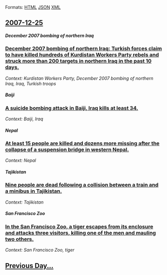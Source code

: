 
Formats: [HTML](2007/12/25/index.html)  [JSON](2007/12/25/index.json)  [XML](2007/12/25/index.xml)  

## [2007-12-25](/news/2007/12/25/index.md)

##### December 2007 bombing of northern Iraq
### [ December 2007 bombing of northern Iraq: Turkish forces claim to have killed hundreds of Kurdistan Workers Party rebels and struck more than 200 targets in northern Iraq in the past 10 days. ](/news/2007/12/25/december-2007-bombing-of-northern-iraq-turkish-forces-claim-to-have-killed-hundreds-of-kurdistan-workers-party-rebels-and-struck-more-than.md)
_Context: Kurdistan Workers Party, December 2007 bombing of northern Iraq, Iraq, Turkish troops_

##### Baiji
### [ A suicide bombing attack in Baiji, Iraq kills at least 34. ](/news/2007/12/25/a-suicide-bombing-attack-in-baiji-iraq-kills-at-least-34.md)
_Context: Baiji, Iraq_

##### Nepal
### [ At least 15 people are killed and dozens more missing after the collapse of a suspension bridge in western Nepal. ](/news/2007/12/25/at-least-15-people-are-killed-and-dozens-more-missing-after-the-collapse-of-a-suspension-bridge-in-western-nepal.md)
_Context: Nepal_

##### Tajikistan
### [ Nine people are dead following a collision between a train and a minibus in Tajikistan. ](/news/2007/12/25/nine-people-are-dead-following-a-collision-between-a-train-and-a-minibus-in-tajikistan.md)
_Context: Tajikistan_

##### San Francisco Zoo
### [ In the San Francisco Zoo, a tiger escapes from its enclosure and attacks three visitors, killing one of the men and mauling two others. ](/news/2007/12/25/in-the-san-francisco-zoo-a-tiger-escapes-from-its-enclosure-and-attacks-three-visitors-killing-one-of-the-men-and-mauling-two-others.md)
_Context: San Francisco Zoo, tiger_

## [Previous Day...](/news/2007/12/24/index.md)


